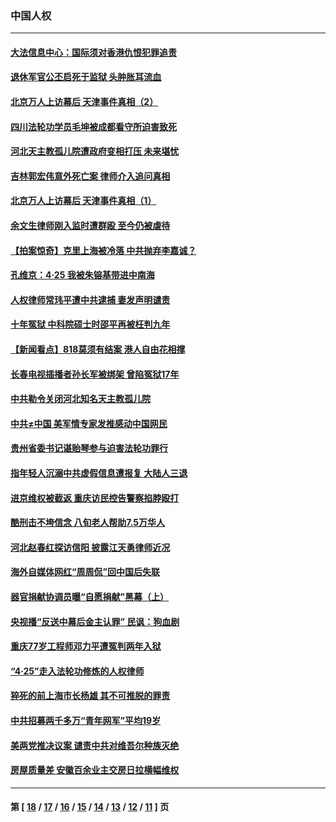 ### 中国人权
---
#### [大法信息中心：国际须对香港仇恨犯罪追责](../../pages/ncid278/n12887411.md) 
#### [退休军官公丕启死于监狱 头肿胀耳流血](../../pages/ncid278/n12887874.md) 
#### [北京万人上访幕后 天津事件真相（2）](../../pages/ncid278/n12886978.md) 
#### [四川法轮功学员毛坤被成都看守所迫害致死](../../pages/ncid278/n12887453.md) 
#### [河北天主教孤儿院遭政府变相打压 未来堪忧](../../pages/ncid278/n12887756.md) 
#### [吉林郭宏伟意外死亡案 律师介入追问真相](../../pages/ncid278/n12887185.md) 
#### [北京万人上访幕后 天津事件真相（1）](../../pages/ncid278/n12885174.md) 
#### [余文生律师刚入监时遭群殴 至今仍被虐待](../../pages/ncid278/n12886392.md) 
#### [【拍案惊奇】克里上海被冷落 中共抛弃李嘉诚？](../../pages/ncid278/n12886111.md) 
#### [孔维京：4·25 我被朱镕基带进中南海](../../pages/ncid278/n12864987.md) 
#### [人权律师常玮平遭中共逮捕 妻发声明谴责](../../pages/ncid278/n12886388.md) 
#### [十年冤狱 中科院硕士时邵平再被枉判九年](../../pages/ncid278/n12884554.md) 
#### [【新闻看点】818莫须有结案 港人自由花相撑](../../pages/ncid278/n12885587.md) 
#### [长春电视插播者孙长军被绑架 曾陷冤狱17年](../../pages/ncid278/n12884167.md) 
#### [中共勒令关闭河北知名天主教孤儿院](../../pages/ncid278/n12885520.md) 
#### [中共≠中国 美军情专家发推感动中国网民](../../pages/ncid278/n12885199.md) 
#### [贵州省委书记谌贻琴参与迫害法轮功罪行](../../pages/ncid278/n12882654.md) 
#### [指年轻人沉溺中共虚假信息遭报复 大陆人三退](../../pages/ncid278/n12879938.md) 
#### [进京维权被截返 重庆访民控告警察掐脖殴打](../../pages/ncid278/n12883731.md) 
#### [酷刑击不垮信念 八旬老人帮助7.5万华人](../../pages/ncid278/n12880712.md) 
#### [河北赵春红探访信阳 披露江天勇律师近况](../../pages/ncid278/n12881938.md) 
#### [海外自媒体网红“周周侃”回中国后失联](../../pages/ncid278/n12882681.md) 
#### [器官捐献协调员曝“自愿捐献”黑幕（上）](../../pages/ncid278/n12878830.md) 
#### [央视播“反送中幕后金主认罪” 民讽：狗血剧](../../pages/ncid278/n12882747.md) 
#### [重庆77岁工程师邓力平遭冤判两年入狱](../../pages/ncid278/n12882449.md) 
#### [“4·25”走入法轮功修炼的人权律师](../../pages/ncid278/n12880284.md) 
#### [猝死的前上海市长杨雄 其不可推脱的罪责](../../pages/ncid278/n12881777.md) 
#### [中共招募两千多万“青年网军”平均19岁](../../pages/ncid278/n12882342.md) 
#### [美两党推决议案 谴责中共对维吾尔种族灭绝](../../pages/ncid278/n12882169.md) 
#### [房屋质量差 安徽百余业主交房日拉横幅维权](../../pages/ncid278/n12881514.md) 

---
#### 第 [ [18](./18.md) / [17](./17.md) / [16](./16.md) / [15](./15.md) / [14](./14.md) / [13](./13.md) / [12](./12.md) / [11](./11.md) ] 页
